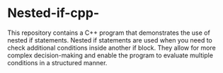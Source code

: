 # Nested-if-cpp-
This repository contains a C++ program that demonstrates the use of nested if statements. Nested if statements are used when you need to check additional conditions inside another if block. They allow for more complex decision-making and enable the program to evaluate multiple conditions in a structured manner.

